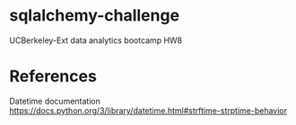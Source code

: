 # sqlalchemy-challenge
UCBerkeley-Ext data analytics bootcamp HW8

# References

Datetime documentation https://docs.python.org/3/library/datetime.html#strftime-strptime-behavior